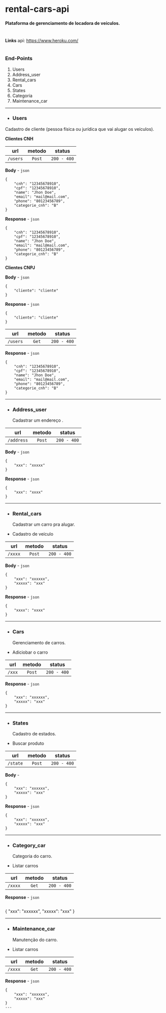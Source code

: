 # rental-cars-api

#### Plataforma de gerenciamento de locadora de veículos.

#

**Links**
api: https://www.heroku.com/
<!-- [Documentação Projeto](https://) -->

#

### End-Points

1. Users
2. Address_user
3. Rental_cars
4. Cars
5. States
6. Categoria
7. Maintenance_car

---

-   ### Users

Cadastro de cliente (pessoa física ou jurídica que vai alugar os veículos).

**Clientes CNH**

|    url    | metodo |   status    |
| :-------: | :----: | :---------: |
| `/users` | `Post` | `200 - 400` |

**Body** - `json`

```
{
	"cnh": "12345678910",
	"cpf": "12345678910",
	"name": "Jhon Doe",
	"email": "mail@mail.com",
	"phone": "80123456789",
	"categorie_cnh": "B"
}
```

**Response** - `json`

```
{
	"cnh": "12345678910",
	"cpf": "12345678910",
	"name": "Jhon Doe",
	"email": "mail@mail.com",
	"phone": "80123456789",
	"categorie_cnh": "B"
}
```

**Clientes CNPJ**

**Body** - `json`

```
{
	"cliente": "cliente"
}
```

**Response** - `json`

```
{
	"cliente": "cliente"
}
```

|    url    | metodo |   status    |
| :-------: | :----: | :---------: |
| `/users` | `Get` | `200 - 400` |

**Response** - `json`

```
{
	"cnh": "12345678910",
	"cpf": "12345678910",
	"name": "Jhon Doe",
	"email": "mail@mail.com",
	"phone": "80123456789",
	"categorie_cnh": "B"
}
```
---

-   ### Address_user
    Cadastrar um endereço .

|    url    | metodo |   status    |
| :-------: | :----: | :---------: |
| `/address` | `Post` | `200 - 400` |

**Body** - `json`

```
{
	"xxx": "xxxxx"
}
```

**Response** - `json`

```
{
  	"xxx": "xxxx"
}
```

---

-   ### Rental_cars
    Cadastrar um carro pra alugar.

*   Cadastro de veículo

|    url    | metodo |   status    |
| :-------: | :----: | :---------: |
| `/xxxx` | `Post` | `200 - 400` |



**Body** - `json`

```
{
	"xxx": "xxxxxx",
	"xxxxx": "xxx"
}
```

**Response** - `json`

```
{
	"xxxx": "xxxx"
}
```

---

-   ### Cars
    Gerenciamento de carros.

*   Adiciobar o carro

|          url          | metodo |   status    |
| :-------------------: | :----: | :---------: |
| `/xxx` | `Post`  | `200 - 400` |


**Response** - `json`

```
{
	"xxx": "xxxxxx",
	"xxxxx": "xxx"
}
```
---

-   ### States
    Cadastro de  estados.

*   Buscar produto

|    url     | metodo |   status    |
| :--------: | :----: | :---------: |
| `/state` | `Post` | `200 - 400` |


**Body** - 
```
{
	"xxx": "xxxxxx",
	"xxxxx": "xxx"
}
```

**Response** - `json`

```
{
	"xxx": "xxxxxx",
	"xxxxx": "xxx"
}
```

---

-   ### Category_car
    Categoria do carro.

*   Listar carros

|     url      | metodo |   status    |
| :----------: | :----: | :---------: |
| `/xxxx` | `Get`  | `200 - 400` |


**Response** - `json`

```
```
{
	"xxx": "xxxxxx",
	"xxxxx": "xxx"
}


---

-   ### Maintenance_car
    Manutenção do carro.

*   Listar carros

|     url      | metodo |   status    |
| :----------: | :----: | :---------: |
| `/xxxx` | `Get`  | `200 - 400` |


**Response** - `json`

```
{
	"xxx": "xxxxxx",
	"xxxxx": "xxx"
}
---
